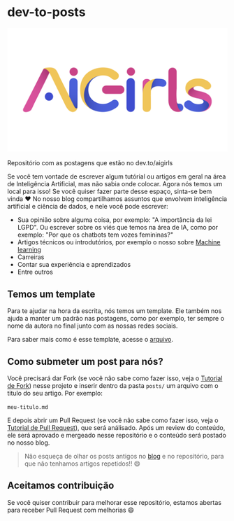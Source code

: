 # dev-to-posts

<img src="logo.png" width=550px>

Repositório com as postagens que estão no dev.to/aigirls

Se você tem vontade de escrever algum tutórial ou artigos em geral na área de Inteligência Artificial, mas não sabia onde colocar. Agora nós temos um local para isso! Se você quiser fazer parte desse espaço, sinta-se bem vinda :heart:
No nosso blog compartilhamos assuntos que envolvem inteligência artificial e ciência de dados, e nele você pode escrever:

* Sua opinião sobre alguma coisa, por exemplo: "A importância da lei LGPD". Ou escrever sobre os viés que temos na área de IA, como por exemplo: "Por que os chatbots tem vozes femininas?"
* Artigos técnicos ou introdutórios, por exemplo o nosso sobre [Machine learning](https://dev.to/aigirlsbr/afinal-o-que-e-machine-learning-ih5)
* Carreiras
* Contar sua experiência e aprendizados
* Entre outros


## Temos um template

Para te ajudar na hora da escrita, nós temos um template. Ele também nos ajuda a manter um padrão nas postagens, como por exemplo, ter sempre o nome da autora no final junto com as nossas redes sociais.

Para saber mais como é esse template, acesse o [arquivo](posts/template.md).

## Como submeter um post para nós?

Você precisará dar Fork (se você não sabe como fazer isso, veja o [Tutorial de Fork](https://github.com/UNIVALI-LITE/Portugol-Studio/wiki/Fazendo-um-Fork-do-reposit%C3%B3rio)) nesse projeto e inserir dentro da pasta `posts/` um arquivo com o titulo do seu artigo. Por exemplo:

`meu-titulo.md`

E depois abrir um Pull Request (se você não sabe como fazer isso, veja o [Tutorial de Pull Request](https://help.github.com/pt/github/collaborating-with-issues-and-pull-requests/creating-a-pull-request)), que será análisado. Após um review do conteúdo, ele será aprovado e mergeado nesse repositório e o conteúdo será postado no nosso blog.

> Não esqueça de olhar os posts antigos no [blog](dev.to/aigirlsbr) e no repositório, para que não tenhamos artigos repetidos!! :smile:

## Aceitamos contribuição

Se você quiser contribuir para melhorar esse repositório, estamos abertas para receber Pull Request com melhorias :smile:
